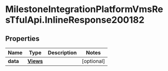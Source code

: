 # MilestoneIntegrationPlatformVmsResTfulApi.InlineResponse200182

## Properties
Name | Type | Description | Notes
------------ | ------------- | ------------- | -------------
**data** | [**Views**](Views.md) |  | [optional] 
